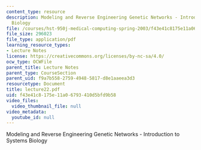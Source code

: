 ```yaml
---
content_type: resource
description: Modeling and Reverse Engineering Genetic Networks - Introduction to Systems
  Biology
file: /courses/hst-950j-medical-computing-spring-2003/f43e41c8175e11a06793410d5bfd9b58_lecture22.pdf
file_size: 296023
file_type: application/pdf
learning_resource_types:
- Lecture Notes
license: https://creativecommons.org/licenses/by-nc-sa/4.0/
ocw_type: OCWFile
parent_title: Lecture Notes
parent_type: CourseSection
parent_uid: f9a7b558-2759-4948-5817-d8e1aaeea3d3
resourcetype: Document
title: lecture22.pdf
uid: f43e41c8-175e-11a0-6793-410d5bfd9b58
video_files:
  video_thumbnail_file: null
video_metadata:
  youtube_id: null
---
```

Modeling and Reverse Engineering Genetic Networks - Introduction to Systems Biology